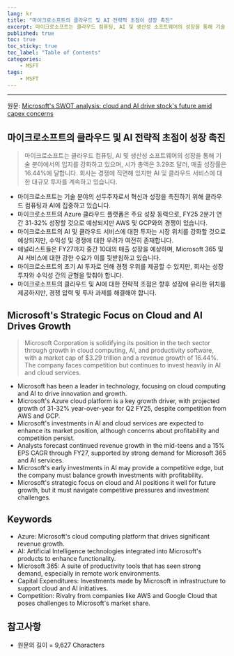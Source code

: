 ```yaml
---
lang: kr
title: "마이크로소프트의 클라우드 및 AI 전략적 초점이 성장 촉진"
excerpt: 마이크로소프트는 클라우드 컴퓨팅, AI 및 생산성 소프트웨어의 성장을 통해 기술 분야에서의 입지를 강화하고 있으며, 시가 총액은 3.29조 달러, 매출 성장률은 16.44%에 달합니다. 회사는 경쟁에 직면해 있지만 AI 및 클라우드 서비스에 대한 대규모 투자를 계속하고 있습니다.
published: true
toc: true
toc_sticky: true
toc_label: "Table of Contents"
categories:
    - MSFT
tags:
    - MSFT
---
```


---

  원문: [Microsoft's SWOT analysis: cloud and AI drive stock's future amid capex concerns](https://www.investing.com/news/swot-analysis/microsofts-swot-analysis-cloud-and-ai-drive-stocks-future-amid-capex-concerns-93CH-3780844)

## 마이크로소프트의 클라우드 및 AI 전략적 초점이 성장 촉진

> 마이크로소프트는 클라우드 컴퓨팅, AI 및 생산성 소프트웨어의 성장을 통해 기술 분야에서의 입지를 강화하고 있으며, 시가 총액은 3.29조 달러, 매출 성장률은 16.44%에 달합니다. 회사는 경쟁에 직면해 있지만 AI 및 클라우드 서비스에 대한 대규모 투자를 계속하고 있습니다.


- 마이크로소프트는 기술 분야의 선두주자로서 혁신과 성장을 촉진하기 위해 클라우드 컴퓨팅과 AI에 집중하고 있습니다.
- 마이크로소프트의 Azure 클라우드 플랫폼은 주요 성장 동력으로, FY25 2분기 연간 31-32% 성장할 것으로 예상되지만 AWS 및 GCP와의 경쟁이 있습니다.
- 마이크로소프트의 AI 및 클라우드 서비스에 대한 투자는 시장 위치를 강화할 것으로 예상되지만, 수익성 및 경쟁에 대한 우려가 여전히 존재합니다.
- 애널리스트들은 FY27까지 중간 10대의 매출 성장을 예상하며, Microsoft 365 및 AI 서비스에 대한 강한 수요가 이를 뒷받침하고 있습니다.
- 마이크로소프트의 초기 AI 투자로 인해 경쟁 우위를 제공할 수 있지만, 회사는 성장 투자와 수익성 간의 균형을 맞춰야 합니다.
- 마이크로소프트의 클라우드 및 AI에 대한 전략적 초점은 향후 성장에 유리한 위치를 제공하지만, 경쟁 압력 및 투자 과제를 해결해야 합니다.

## Microsoft's Strategic Focus on Cloud and AI Drives Growth

> Microsoft Corporation is solidifying its position in the tech sector through growth in cloud computing, AI, and productivity software, with a market cap of $3.29 trillion and a revenue growth of 16.44%. The company faces competition but continues to invest heavily in AI and cloud services.


- Microsoft has been a leader in technology, focusing on cloud computing and AI to drive innovation and growth.
- Microsoft's Azure cloud platform is a key growth driver, with projected growth of 31-32% year-over-year for Q2 FY25, despite competition from AWS and GCP.
- Microsoft's investments in AI and cloud services are expected to enhance its market position, although concerns about profitability and competition persist.
- Analysts forecast continued revenue growth in the mid-teens and a 15% EPS CAGR through FY27, supported by strong demand for Microsoft 365 and AI services.
- Microsoft's early investments in AI may provide a competitive edge, but the company must balance growth investments with profitability.
- Microsoft's strategic focus on cloud and AI positions it well for future growth, but it must navigate competitive pressures and investment challenges.

## Keywords

- Azure: Microsoft's cloud computing platform that drives significant revenue growth.
- AI: Artificial Intelligence technologies integrated into Microsoft's products to enhance functionality.
- Microsoft 365: A suite of productivity tools that has seen strong demand, especially in remote work environments.
- Capital Expenditures: Investments made by Microsoft in infrastructure to support cloud and AI initiatives.
- Competition: Rivalry from companies like AWS and Google Cloud that poses challenges to Microsoft's market share.

## 참고사항

- 원문의 길이 = 9,627 Characters

